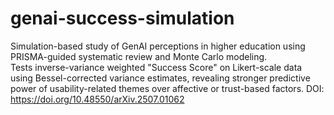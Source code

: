 # genai-success-simulation
Simulation-based study of GenAI perceptions in higher education using PRISMA-guided systematic review and Monte Carlo modeling.  
Tests inverse-variance weighted "Success Score" on Likert-scale data using Bessel-corrected variance estimates, revealing stronger predictive power of usability-related themes over affective or trust-based factors.
DOI: https://doi.org/10.48550/arXiv.2507.01062
